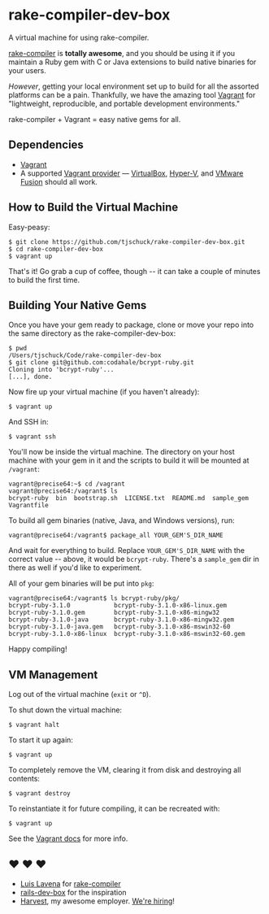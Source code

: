 # rake-compiler-dev-box

A virtual machine for using rake-compiler.

[rake-compiler](https://github.com/luislavena/rake-compiler) is **totally awesome**, and you should be using it if you maintain a Ruby gem with C or Java extensions to build native binaries for your users.

_However_, getting your local environment set up to build for all the assorted platforms can be a pain.  Thankfully, we have the amazing tool [Vagrant](http://www.vagrantup.com) for "lightweight, reproducible, and portable development environments."

rake-compiler + Vagrant = easy native gems for all.

## Dependencies

* [Vagrant](http://www.vagrantup.com)
* A supported [Vagrant provider](https://docs.vagrantup.com/v2/providers/index.html) — [VirtualBox](https://docs.vagrantup.com/v2/virtualbox/index.html), [Hyper-V](https://docs.vagrantup.com/v2/hyperv/index.html), and [VMware Fusion](https://docs.vagrantup.com/v2/vmware/index.html) should all work.

## How to Build the Virtual Machine

Easy-peasy:

    $ git clone https://github.com/tjschuck/rake-compiler-dev-box.git
    $ cd rake-compiler-dev-box
    $ vagrant up

That's it!  Go grab a cup of coffee, though -- it can take a couple of minutes to build the first time.

## Building Your Native Gems

Once you have your gem ready to package, clone or move your repo into the same directory as the rake-compiler-dev-box:

    $ pwd
    /Users/tjschuck/Code/rake-compiler-dev-box
    $ git clone git@github.com:codahale/bcrypt-ruby.git
    Cloning into 'bcrypt-ruby'...
    [...], done.

Now fire up your virtual machine (if you haven't already):

    $ vagrant up

And SSH in:

    $ vagrant ssh

You'll now be inside the virtual machine.  The directory on your host machine with your gem in it and the scripts to build it will be mounted at `/vagrant`:

    vagrant@precise64:~$ cd /vagrant
    vagrant@precise64:/vagrant$ ls
    bcrypt-ruby  bin  bootstrap.sh  LICENSE.txt  README.md  sample_gem  Vagrantfile

To build all gem binaries (native, Java, and Windows versions), run:

    vagrant@precise64:/vagrant$ package_all YOUR_GEM'S_DIR_NAME

And wait for everything to build.  Replace `YOUR_GEM'S_DIR_NAME` with the correct value -- above, it would be `bcrypt-ruby`. There's a `sample_gem` dir in there as well if you'd like to experiment.

All of your gem binaries will be put into `pkg`:

    vagrant@precise64:/vagrant$ ls bcrypt-ruby/pkg/
    bcrypt-ruby-3.1.0            bcrypt-ruby-3.1.0-x86-linux.gem
    bcrypt-ruby-3.1.0.gem        bcrypt-ruby-3.1.0-x86-mingw32
    bcrypt-ruby-3.1.0-java       bcrypt-ruby-3.1.0-x86-mingw32.gem
    bcrypt-ruby-3.1.0-java.gem   bcrypt-ruby-3.1.0-x86-mswin32-60
    bcrypt-ruby-3.1.0-x86-linux  bcrypt-ruby-3.1.0-x86-mswin32-60.gem

Happy compiling!

## VM Management

Log out of the virtual machine (`exit` or `^D`).

To shut down the virtual machine:

    $ vagrant halt

To start it up again:

    $ vagrant up

To completely remove the VM, clearing it from disk and destroying all contents:

    $ vagrant destroy

To reinstantiate it for future compiling, it can be recreated with:

    $ vagrant up

See the [Vagrant docs](http://docs.vagrantup.com/) for more info.

## :heart: :heart: :heart:

* [Luis Lavena](https://github.com/luislavena) for [rake-compiler](https://github.com/luislavena/rake-compiler)
* [rails-dev-box](https://github.com/rails/rails-dev-box) for the inspiration
* [Harvest](http://www.getharvest.com), my awesome employer.  [We're hiring](http://www.getharvest.com/careers)!

